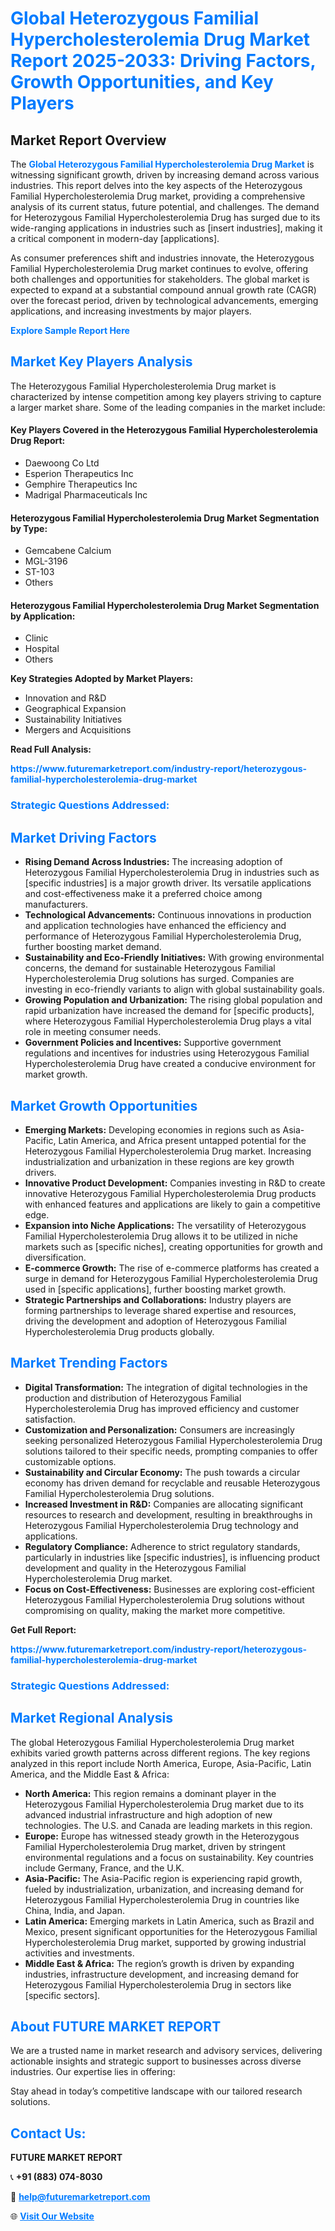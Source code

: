 <h1 style="color: #007BFF;">Global Heterozygous Familial Hypercholesterolemia Drug Market Report 2025-2033: Driving Factors, Growth Opportunities, and Key Players</h1>

<section id="overview">
<h2>Market Report Overview</h2>
<p>The <a href="https://www.futuremarketreport.com/industry-report/heterozygous-familial-hypercholesterolemia-drug-market" style="color: #007BFF; text-decoration: none;"><strong>Global Heterozygous Familial Hypercholesterolemia Drug Market</strong></a> is witnessing significant growth, driven by increasing demand across various industries. This report delves into the key aspects of the Heterozygous Familial Hypercholesterolemia Drug market, providing a comprehensive analysis of its current status, future potential, and challenges. The demand for Heterozygous Familial Hypercholesterolemia Drug has surged due to its wide-ranging applications in industries such as [insert industries], making it a critical component in modern-day [applications].</p>
<p>As consumer preferences shift and industries innovate, the Heterozygous Familial Hypercholesterolemia Drug market continues to evolve, offering both challenges and opportunities for stakeholders. The global market is expected to expand at a substantial compound annual growth rate (CAGR) over the forecast period, driven by technological advancements, emerging applications, and increasing investments by major players.</p>
</section>

<section id="overview">
<p><a href="https://www.futuremarketreport.com/request-sample/reportId=53519" style="color: #007BFF; text-decoration: none;"><strong>Explore Sample Report Here</strong></a></p>
</section>

<section id="key-players">
<h2 style="color: #007BFF;">Market Key Players Analysis</h2>
<p>The Heterozygous Familial Hypercholesterolemia Drug market is characterized by intense competition among key players striving to capture a larger market share. Some of the leading companies in the market include:</p>
<h4>Key Players Covered in the Heterozygous Familial Hypercholesterolemia Drug Report:</h4>
<ul><li>Daewoong Co Ltd</li><li>Esperion Therapeutics Inc</li><li>Gemphire Therapeutics Inc</li><li>Madrigal Pharmaceuticals Inc</li></ul>
<h4>Heterozygous Familial Hypercholesterolemia Drug Market Segmentation by Type:</h4>
<ul><li>Gemcabene Calcium</li><li>MGL-3196</li><li>ST-103</li><li>Others</li></ul>

<h4>Heterozygous Familial Hypercholesterolemia Drug Market Segmentation by Application:</h4>
<ul><li>Clinic</li><li>Hospital</li><li>Others</li></ul>
<p><strong>Key Strategies Adopted by Market Players:</strong></p>
<ul>
<li>Innovation and R&D</li>
<li>Geographical Expansion</li>
<li>Sustainability Initiatives</li>
<li>Mergers and Acquisitions</li>
</ul>
</section>

<section>
<p><strong>Read Full Analysis: </strong></p><a href="https://www.futuremarketreport.com/industry-report/heterozygous-familial-hypercholesterolemia-drug-market" style="color: #007BFF; text-decoration: none;"><strong>https://www.futuremarketreport.com/industry-report/heterozygous-familial-hypercholesterolemia-drug-market</strong></a>
<h3 style="color: #007BFF;">Strategic Questions Addressed:</h3>
</section>

<section id="driving-factors">
<h2 style="color: #007BFF;">Market Driving Factors</h2>
<ul>
<li><strong>Rising Demand Across Industries:</strong> The increasing adoption of Heterozygous Familial Hypercholesterolemia Drug in industries such as [specific industries] is a major growth driver. Its versatile applications and cost-effectiveness make it a preferred choice among manufacturers.</li>
<li><strong>Technological Advancements:</strong> Continuous innovations in production and application technologies have enhanced the efficiency and performance of Heterozygous Familial Hypercholesterolemia Drug, further boosting market demand.</li>
<li><strong>Sustainability and Eco-Friendly Initiatives:</strong> With growing environmental concerns, the demand for sustainable Heterozygous Familial Hypercholesterolemia Drug solutions has surged. Companies are investing in eco-friendly variants to align with global sustainability goals.</li>
<li><strong>Growing Population and Urbanization:</strong> The rising global population and rapid urbanization have increased the demand for [specific products], where Heterozygous Familial Hypercholesterolemia Drug plays a vital role in meeting consumer needs.</li>
<li><strong>Government Policies and Incentives:</strong> Supportive government regulations and incentives for industries using Heterozygous Familial Hypercholesterolemia Drug have created a conducive environment for market growth.</li>
</ul>
</section>

<section id="growth-opportunities">
<h2 style="color: #007BFF;">Market Growth Opportunities</h2>
<ul>
<li><strong>Emerging Markets:</strong> Developing economies in regions such as Asia-Pacific, Latin America, and Africa present untapped potential for the Heterozygous Familial Hypercholesterolemia Drug market. Increasing industrialization and urbanization in these regions are key growth drivers.</li>
<li><strong>Innovative Product Development:</strong> Companies investing in R&D to create innovative Heterozygous Familial Hypercholesterolemia Drug products with enhanced features and applications are likely to gain a competitive edge.</li>
<li><strong>Expansion into Niche Applications:</strong> The versatility of Heterozygous Familial Hypercholesterolemia Drug allows it to be utilized in niche markets such as [specific niches], creating opportunities for growth and diversification.</li>
<li><strong>E-commerce Growth:</strong> The rise of e-commerce platforms has created a surge in demand for Heterozygous Familial Hypercholesterolemia Drug used in [specific applications], further boosting market growth.</li>
<li><strong>Strategic Partnerships and Collaborations:</strong> Industry players are forming partnerships to leverage shared expertise and resources, driving the development and adoption of Heterozygous Familial Hypercholesterolemia Drug products globally.</li>
</ul>
</section>

<section id="trending-factors">
<h2 style="color: #007BFF;">Market Trending Factors</h2>
<ul>
<li><strong>Digital Transformation:</strong> The integration of digital technologies in the production and distribution of Heterozygous Familial Hypercholesterolemia Drug has improved efficiency and customer satisfaction.</li>
<li><strong>Customization and Personalization:</strong> Consumers are increasingly seeking personalized Heterozygous Familial Hypercholesterolemia Drug solutions tailored to their specific needs, prompting companies to offer customizable options.</li>
<li><strong>Sustainability and Circular Economy:</strong> The push towards a circular economy has driven demand for recyclable and reusable Heterozygous Familial Hypercholesterolemia Drug solutions.</li>
<li><strong>Increased Investment in R&D:</strong> Companies are allocating significant resources to research and development, resulting in breakthroughs in Heterozygous Familial Hypercholesterolemia Drug technology and applications.</li>
<li><strong>Regulatory Compliance:</strong> Adherence to strict regulatory standards, particularly in industries like [specific industries], is influencing product development and quality in the Heterozygous Familial Hypercholesterolemia Drug market.</li>
<li><strong>Focus on Cost-Effectiveness:</strong> Businesses are exploring cost-efficient Heterozygous Familial Hypercholesterolemia Drug solutions without compromising on quality, making the market more competitive.</li>
</ul>
</section>

<section>
<p><strong>Get Full Report: </strong></p><a href="https://www.futuremarketreport.com/industry-report/heterozygous-familial-hypercholesterolemia-drug-market" style="color: #007BFF; text-decoration: none;"><strong>https://www.futuremarketreport.com/industry-report/heterozygous-familial-hypercholesterolemia-drug-market</strong></a>
<h3 style="color: #007BFF;">Strategic Questions Addressed:</h3>
</section>


<section id="regional-analysis">
<h2 style="color: #007BFF;">Market Regional Analysis</h2>
<p>The global Heterozygous Familial Hypercholesterolemia Drug market exhibits varied growth patterns across different regions. The key regions analyzed in this report include North America, Europe, Asia-Pacific, Latin America, and the Middle East & Africa:</p>
<ul>
<li><strong>North America:</strong> This region remains a dominant player in the Heterozygous Familial Hypercholesterolemia Drug market due to its advanced industrial infrastructure and high adoption of new technologies. The U.S. and Canada are leading markets in this region.</li>
<li><strong>Europe:</strong> Europe has witnessed steady growth in the Heterozygous Familial Hypercholesterolemia Drug market, driven by stringent environmental regulations and a focus on sustainability. Key countries include Germany, France, and the U.K.</li>
<li><strong>Asia-Pacific:</strong> The Asia-Pacific region is experiencing rapid growth, fueled by industrialization, urbanization, and increasing demand for Heterozygous Familial Hypercholesterolemia Drug in countries like China, India, and Japan.</li>
<li><strong>Latin America:</strong> Emerging markets in Latin America, such as Brazil and Mexico, present significant opportunities for the Heterozygous Familial Hypercholesterolemia Drug market, supported by growing industrial activities and investments.</li>
<li><strong>Middle East & Africa:</strong> The region’s growth is driven by expanding industries, infrastructure development, and increasing demand for Heterozygous Familial Hypercholesterolemia Drug in sectors like [specific sectors].</li>
</ul>
</section>

<footer>
<h2 style="color: #007BFF;">About FUTURE MARKET REPORT</h2>
<p>We are a trusted name in market research and advisory services, delivering actionable insights and strategic support to businesses across diverse industries. Our expertise lies in offering:</p>

<p>Stay ahead in today’s competitive landscape with our tailored research solutions.</p>

<h2 style="color: #007BFF;">Contact Us:</h2>
<p><strong>FUTURE MARKET REPORT</strong></p>
<p>📞 <strong>+91 (883) 074-8030</strong></p>
<p>📧 <strong><a href="mailto:help@futuremarketreport.com" style="color: #007BFF;">help@futuremarketreport.com</a></strong></p>
<p>🌐 <strong><a href="https://www.futuremarketreport.com/" style="color: #007BFF;">Visit Our Website</a></strong></p>
</footer>